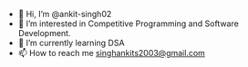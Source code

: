 - 👋 Hi, I’m @ankit-singh02
- 👀 I’m interested in Competitive Programming and Software Development.
- 🌱 I’m currently learning DSA
- 📫 How to reach me singhankits2003@gmail.com

<!---
ankit-singh02/ankit-singh02 is a ✨ special ✨ repository because its `README.md` (this file) appears on your GitHub profile.
You can click the Preview link to take a look at your changes.
--->
